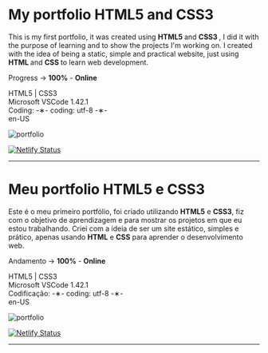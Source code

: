 # My portfolio HTML5 and CSS3

This is my first portfolio, it was created using <strong> HTML5 </strong> and <strong> CSS3 </strong>, I did it with the purpose of learning and to show the projects I'm working on.  I created with the idea of ​​being a static, simple and practical website, just using <strong> HTML </strong> and <strong> CSS </strong> to learn web development.

Progress -> <strong>100%</strong> - <strong>Online</strong>

HTML5 | CSS3 </br>
Microsoft VSCode 1.42.1 </br>
Coding: -&lowast;- coding: utf-8 -&lowast;- </br>
en-US </br>

![portfolio](https://github.com/alpdias/portfolio-html-css/blob/master/src/img/portfolio.png)

[![Netlify Status](https://api.netlify.com/api/v1/badges/9abea62b-8fb1-48be-a422-e33415dd7f82/deploy-status)](https://app.netlify.com/sites/paulodeveloper/deploys)

------------------------------------------------------------------------------------------------------------------

# Meu portfolio HTML5 e CSS3

Este é o meu primeiro portfólio, foi criado utilizando <strong>HTML5</strong> e <strong>CSS3</strong>, fiz com o objetivo de aprendizagem e para mostrar os projetos em que eu estou trabalhando. Criei com a ideia de ser um site estático, simples e prático, apenas usando <strong>HTML</strong> e <strong>CSS</strong> para aprender o desenvolvimento web.

Andamento -> <strong>100%</strong> - <strong>Online</strong>

HTML5 | CSS3 </br>
Microsoft VSCode 1.42.1 </br>
Codificação: -&lowast;- coding: utf-8 -&lowast;- </br>
en-US </br>

![portfolio](https://github.com/alpdias/portfolio-html-css/blob/master/src/img/portfolio.png)

[![Netlify Status](https://api.netlify.com/api/v1/badges/9abea62b-8fb1-48be-a422-e33415dd7f82/deploy-status)](https://app.netlify.com/sites/paulodeveloper/deploys)

--------------------------------------------------------------------------------------------------------------
